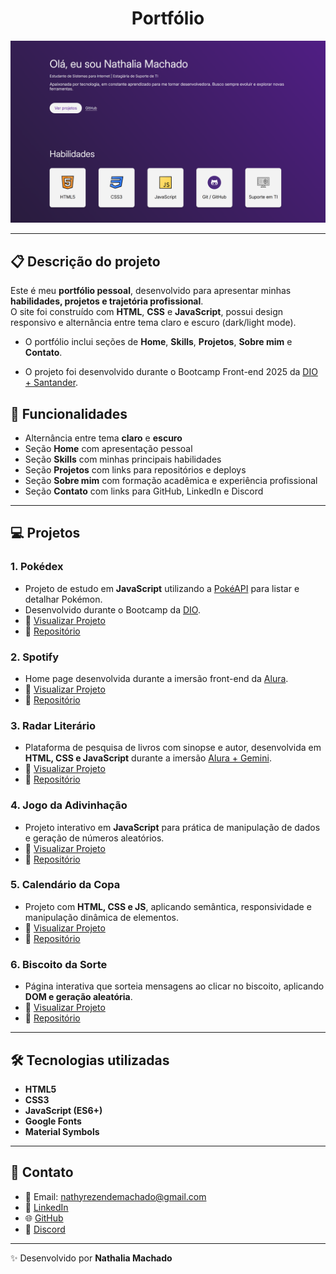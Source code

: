 <h1 align="center">Portfólio</h1>

![Imagem da página desenvolvida](./.github/preview-page.png)

<hr>

## 📋 Descrição do projeto

Este é meu **portfólio pessoal**, desenvolvido para apresentar minhas **habilidades, projetos e trajetória profissional**.  
O site foi construído com **HTML**, **CSS** e **JavaScript**, possui design responsivo e alternância entre tema claro e escuro (dark/light mode).  

- O portfólio inclui seções de **Home**, **Skills**, **Projetos**, **Sobre mim** e **Contato**.

- O projeto foi desenvolvido durante o Bootcamp Front-end 2025 da <a href="https://web.dio.me/track/9179a4c1-edae-47fa-bdbb-1be72012f9c7">DIO + Santander</a>.

## 🚀 Funcionalidades

- Alternância entre tema **claro** e **escuro**  
- Seção **Home** com apresentação pessoal  
- Seção **Skills** com minhas principais habilidades  
- Seção **Projetos** com links para repositórios e deploys  
- Seção **Sobre mim** com formação acadêmica e experiência profissional  
- Seção **Contato** com links para GitHub, LinkedIn e Discord  

---

## 💻 Projetos

### 1. Pokédex
- Projeto de estudo em **JavaScript** utilizando a [PokéAPI](https://pokeapi.co/) para listar e detalhar Pokémon.  
- Desenvolvido durante o Bootcamp da [DIO](https://web.dio.me/home).  
- 🔗 [Visualizar Projeto](https://nathxrz.github.io/pokedex-dio/)  
- 🔗 [Repositório](https://github.com/nathxrz/pokedex-dio/tree/main)

### 2. Spotify
- Home page desenvolvida durante a imersão front-end da [Alura](https://www.alura.com.br/).  
- 🔗 [Visualizar Projeto](https://nathxrz.github.io/imersao-alura-front-end/)  
- 🔗 [Repositório](https://github.com/nathxrz/imersao-alura-front-end)

### 3. Radar Literário
- Plataforma de pesquisa de livros com sinopse e autor, desenvolvida em **HTML, CSS e JavaScript** durante a imersão [Alura + Gemini](https://gemini.google.com/app?hl=pt-BR).  
- 🔗 [Visualizar Projeto](https://imersao-alura-gemini-mocha.vercel.app/)  
- 🔗 [Repositório](https://github.com/nathxrz/imersao-alura-gemini)

### 4. Jogo da Adivinhação
- Projeto interativo em **JavaScript** para prática de manipulação de dados e geração de números aleatórios.  
- 🔗 [Visualizar Projeto](https://nathxrz.github.io/TrilhaExplorer-projeto-6/)  
- 🔗 [Repositório](https://github.com/nathxrz/TrilhaExplorer-projeto-6)

### 5. Calendário da Copa
- Projeto com **HTML, CSS e JS**, aplicando semântica, responsividade e manipulação dinâmica de elementos.  
- 🔗 [Visualizar Projeto](https://nathxrz.github.io/nlw-copa22/)  
- 🔗 [Repositório](https://github.com/nathxrz/nlw-copa22)

### 6. Biscoito da Sorte
- Página interativa que sorteia mensagens ao clicar no biscoito, aplicando **DOM e geração aleatória**.  
- 🔗 [Visualizar Projeto](https://nathxrz.github.io/TrilhaExplorer-projeto-7/)  
- 🔗 [Repositório](https://github.com/nathxrz/TrilhaExplorer-projeto-7)

---

## 🛠️ Tecnologias utilizadas

- **HTML5**  
- **CSS3**  
- **JavaScript (ES6+)**  
- **Google Fonts**  
- **Material Symbols**  

---

## 📩 Contato

- 📧 Email: nathyrezendemachado@gmail.com  
- 💼 [LinkedIn](https://www.linkedin.com/in/nathalia-machado-021b1b230/)  
- 🌐 [GitHub](https://github.com/nathxrz)  
- 💬 [Discord](https://discord.com/users/nathx9059)  

---

✨ Desenvolvido por **Nathalia Machado**